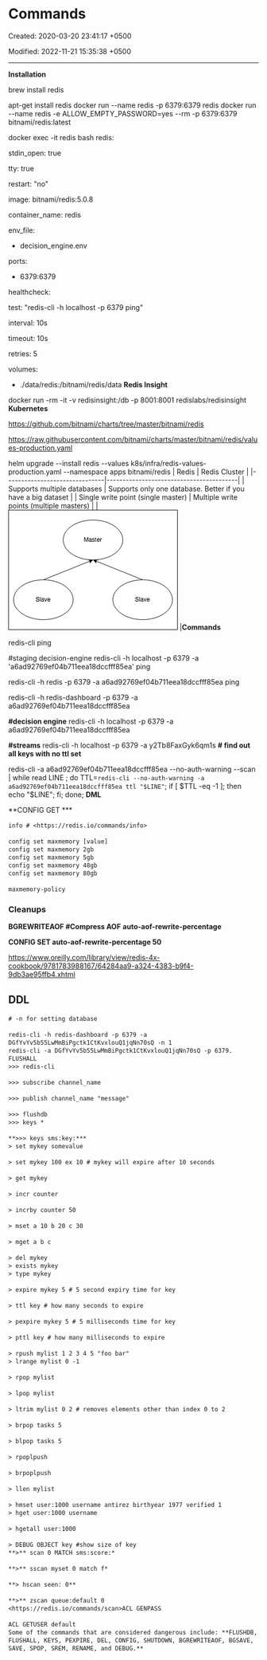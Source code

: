 # Commands

Created: 2020-03-20 23:41:17 +0500

Modified: 2022-11-21 15:35:38 +0500

---

**Installation**

brew install redis

apt-get install redis
docker run --name redis -p 6379:6379 redis
docker run --name redis -e ALLOW_EMPTY_PASSWORD=yes --rm -p 6379:6379 bitnami/redis:latest

docker exec -it redis bash
redis:

stdin_open: true

tty: true

restart: "no"

image: bitnami/redis:5.0.8

container_name: redis

env_file:

- decision_engine.env

ports:

- 6379:6379

healthcheck:

test: "redis-cli -h localhost -p 6379 ping"

interval: 10s

timeout: 10s

retries: 5

volumes:

- ./data/redis:/bitnami/redis/data
**Redis Insight**

docker run -rm -it -v redisinsight:/db -p 8001:8001 redislabs/redisinsight
**Kubernetes**

<https://github.com/bitnami/charts/tree/master/bitnami/redis>

<https://raw.githubusercontent.com/bitnami/charts/master/bitnami/redis/values-production.yaml>

helm upgrade --install redis --values k8s/infra/redis-values-production.yaml --namespace apps bitnami/redis
| Redis                                                                                                                                                                    | Redis Cluster                                                                                                                                                                    |
|-------------------------------|-----------------------------------------|
| Supports multiple databases                                                                                                                                              | Supports only one database. Better if you have a big dataset                                                                                                                     |
| Single write point (single master)                                                                                                                                       | Multiple write points (multiple masters)                                                                                                                                         |
| ![Redis Topology](media/Redis_Commands-image1.png) |**Commands**

redis-cli ping

#staging decision-engine redis-cli -h localhost -p 6379 -a 'a6ad92769ef04b711eea18dccfff85ea' ping

redis-cli -h redis -p 6379 -a a6ad92769ef04b711eea18dccfff85ea ping

redis-cli -h redis-dashboard -p 6379 -a a6ad92769ef04b711eea18dccfff85ea

**#decision engine** redis-cli -h localhost -p 6379 -a a6ad92769ef04b711eea18dccfff85ea

**#streams** redis-cli -h localhost -p 6379 -a y2Tb8FaxGyk6qm1s
**# find out all keys with no ttl set**

redis-cli -a a6ad92769ef04b711eea18dccfff85ea --no-auth-warning --scan | while read LINE ; do TTL=`redis-cli --no-auth-warning -a a6ad92769ef04b711eea18dccfff85ea ttl "$LINE"`; if [ $TTL -eq -1 ]; then echo "$LINE"; fi; done;
**DML**

**CONFIG GET ***
```
info # <https://redis.io/commands/info>

config set maxmemory [value]
config set maxmemory 2gb
config set maxmemory 5gb
config set maxmemory 48gb
config set maxmemory 80gb

maxmemory-policy
```

### Cleanups

**BGREWRITEAOF #Compress AOF**
**auto-aof-rewrite-percentage**

**CONFIG SET auto-aof-rewrite-percentage 50**

<https://www.oreilly.com/library/view/redis-4x-cookbook/9781783988167/64284aa9-a324-4383-b9f4-9db3ae95ffb4.xhtml>

## DDL
```
# -n for setting database

redis-cli -h redis-dashboard -p 6379 -a DGfYvYv5b55LwMmBiPgctk1CtKvxlouQ1jqNn70sQ -n 1
redis-cli -a DGfYvYv5b55LwMmBiPgctk1CtKvxlouQ1jqNn70sQ -p 6379. FLUSHALL
>>> redis-cli

>>> subscribe channel_name

>>> publish channel_name "message"

>>> flushdb
>>> keys *

**>>> keys sms:key:***
> set mykey somevalue

> set mykey 100 ex 10 # mykey will expire after 10 seconds

> get mykey

> incr counter

> incrby counter 50

> mset a 10 b 20 c 30

> mget a b c

> del mykey
> exists mykey
> type mykey

> expire mykey 5 # 5 second expiry time for key

> ttl key # how many seconds to expire

> pexpire mykey 5 # 5 milliseconds time for key

> pttl key # how many milliseconds to expire

> rpush mylist 1 2 3 4 5 "foo bar"
> lrange mylist 0 -1

> rpop mylist

> lpop mylist

> ltrim mylist 0 2 # removes elements other than index 0 to 2

> brpop tasks 5

> blpop tasks 5

> rpoplpush

> brpoplpush

> llen mylist

> hmset user:1000 username antirez birthyear 1977 verified 1
> hget user:1000 username

> hgetall user:1000

> DEBUG OBJECT key #show size of key
**>** scan 0 MATCH sms:score:*

**>** sscan myset 0 match f*

**> hscan seen: 0**

**>** zscan queue:default 0
<https://redis.io/commands/scan>ACL GENPASS

ACL GETUSER default
Some of the commands that are considered dangerous include: **FLUSHDB, FLUSHALL, KEYS, PEXPIRE, DEL, CONFIG, SHUTDOWN, BGREWRITEAOF, BGSAVE, SAVE, SPOP, SREM, RENAME, and DEBUG.**
```